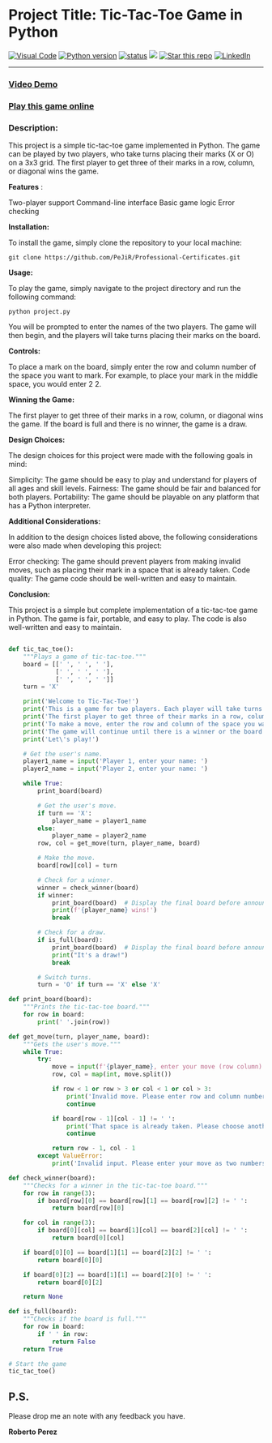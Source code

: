 # Project Title: Tic-Tac-Toe Game in Python
 
<a href="https://vscode.dev/github/PeJiR/Harvard-s-Professional-Certificate-in-Computer-Science-for-Python-Programming" target="_blank"> <img border=0 src="https://img.shields.io/badge/Open%20in%20Visual%20Studio%20Code-blue" alt="Visual Code"></a>
<a href="https://github.com/PeJiR/Calculation-of-employee-turnover-costs.git" target="_blank"> <img border=0 src="https://img.shields.io/badge/python-2.7,%203.6+-blue.svg?style=flat" alt="Python version"></a>
<a href="https://github.com/PeJiR/Calculation-of-employee-turnover-costs.git" target="_blank"><img src="https://img.shields.io/pypi/status/ezibpy.svg?maxAge=60" alt="status"/></a>
<a target="new" href="Harvard-s-Professional-Certificate-in-Computer-Science-for-Python-Programming"><img src="https://img.shields.io/github/stars/https%3A%2F%2Fgithub.com%2FPeJiR%2F/Harvard-s-Professional-Certificate-in-Computer-Science-for-Python-Programming.git
"/></a>
<a target="new" href="https://github.com/PeJiR/Harvard-s-Professional-Certificate-in-Computer-Science-for-Python-Programming.git "><img border=0 src="https://img.shields.io/github/stars/Pejir/Calculation-of-employee-turnover-costs .svg?style=social&label=Star&maxAge=60" alt="Star this repo"></a>
<a href="https://www.linkedin.com/in/pejir/" target="_blank"><img src="https://img.shields.io/badge/LinkedIn-blue?style=flat&logo=linkedin&labelColor=blue" alt="LinkedIn" /></a>

---

### [Video Demo](https://youtu.be/T85OjtX9J4k)

### [Play this game online](https://www.online-python.com/oQn49MZL3r)

### Description:

This project is a simple tic-tac-toe game implemented in Python. The game can be played by two players, who take turns placing their marks (X or O) on a 3x3 grid. The first player to get three of their marks in a row, column, or diagonal wins the game.

**Features** :

Two-player support
Command-line interface
Basic game logic
Error checking

**Installation:**

To install the game, simply clone the repository to your local machine:

    git clone https://github.com/PeJiR/Professional-Certificates.git


**Usage:**

To play the game, simply navigate to the project directory and run the following command:

    python project.py

You will be prompted to enter the names of the two players. The game will then begin, and the players will take turns placing their marks on the board.

**Controls:**

To place a mark on the board, simply enter the row and column number of the space you want to mark. For example, to place your mark in the middle space, you would enter 2 2.

**Winning the Game:**

The first player to get three of their marks in a row, column, or diagonal wins the game. If the board is full and there is no winner, the game is a draw.

**Design Choices:**

The design choices for this project were made with the following goals in mind:

Simplicity: The game should be easy to play and understand for players of all ages and skill levels.
Fairness: The game should be fair and balanced for both players.
Portability: The game should be playable on any platform that has a Python interpreter.

**Additional Considerations:**

In addition to the design choices listed above, the following considerations were also made when developing this project:

Error checking: The game should prevent players from making invalid moves, such as placing their mark in a space that is already taken.
Code quality: The game code should be well-written and easy to maintain.

**Conclusion:**

This project is a simple but complete implementation of a tic-tac-toe game in Python. The game is fair, portable, and easy to play. The code is also well-written and easy to maintain.

```python

def tic_tac_toe():
    """Plays a game of tic-tac-toe."""
    board = [[' ', ' ', ' '],
             [' ', ' ', ' '],
             [' ', ' ', ' ']]
    turn = 'X'

    print('Welcome to Tic-Tac-Toe!')
    print('This is a game for two players. Each player will take turns placing their mark (X or O) on a 3x3 grid.')
    print('The first player to get three of their marks in a row, column, or diagonal wins the game.')
    print('To make a move, enter the row and column of the space you want to place your mark. For example, to place your mark in the middle space, you would enter 2 2.')
    print('The game will continue until there is a winner or the board is full. If the board is full and there is no winner, the game is a draw.')
    print('Let\'s play!')

    # Get the user's name.
    player1_name = input('Player 1, enter your name: ')
    player2_name = input('Player 2, enter your name: ')

    while True:
        print_board(board)

        # Get the user's move.
        if turn == 'X':
            player_name = player1_name
        else:
            player_name = player2_name
        row, col = get_move(turn, player_name, board)

        # Make the move.
        board[row][col] = turn

        # Check for a winner.
        winner = check_winner(board)
        if winner:
            print_board(board)  # Display the final board before announcing the winner.
            print(f'{player_name} wins!')
            break

        # Check for a draw.
        if is_full(board):
            print_board(board)  # Display the final board before announcing the draw.
            print("It's a draw!")
            break

        # Switch turns.
        turn = 'O' if turn == 'X' else 'X'

def print_board(board):
    """Prints the tic-tac-toe board."""
    for row in board:
        print(' '.join(row))

def get_move(turn, player_name, board):
    """Gets the user's move."""
    while True:
        try:
            move = input(f'{player_name}, enter your move (row column): ')
            row, col = map(int, move.split())

            if row < 1 or row > 3 or col < 1 or col > 3:
                print('Invalid move. Please enter row and column numbers between 1 and 3.')
                continue

            if board[row - 1][col - 1] != ' ':
                print('That space is already taken. Please choose another space.')
                continue

            return row - 1, col - 1
        except ValueError:
            print('Invalid input. Please enter your move as two numbers (row column).')

def check_winner(board):
    """Checks for a winner in the tic-tac-toe board."""
    for row in range(3):
        if board[row][0] == board[row][1] == board[row][2] != ' ':
            return board[row][0]

    for col in range(3):
        if board[0][col] == board[1][col] == board[2][col] != ' ':
            return board[0][col]

    if board[0][0] == board[1][1] == board[2][2] != ' ':
        return board[0][0]

    if board[0][2] == board[1][1] == board[2][0] != ' ':
        return board[0][2]

    return None

def is_full(board):
    """Checks if the board is full."""
    for row in board:
        if ' ' in row:
            return False
    return True

# Start the game
tic_tac_toe()
```
P.S.
------------

Please drop me an note with any feedback you have.

**Roberto Perez**

